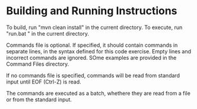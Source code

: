 Building and Running Instructions
=================================

To build, run "mvn clean install" in the current directory.
To execute, run "run.bat <commands file>" in the current directory.

Commands file is optional. 
If specified, it should contain commands in separate lines, in the syntax defined for this code exercise.
Empty lines and incorrect commands are ignored.
SOme examples are provided in the Command Files directory.

If no commands file is specified, commands will be read from standard input until EOF (Ctrl-Z) is read.

The commands are executed as a batch, whethere they are read from a file or from the standard input.

